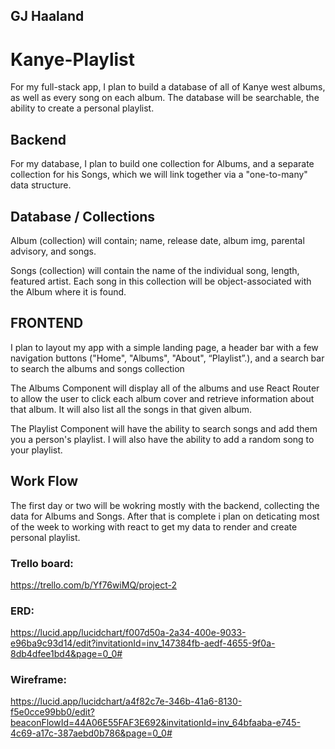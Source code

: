 ## GJ Haaland
# Kanye-Playlist
For my full-stack app, I plan to build a database of all of Kanye west albums, as well as every song on each album. The database will be searchable, the ability to create a personal playlist.

## Backend
For my database, I plan to build one collection for Albums, and a separate collection for his Songs, which we will link together via a "one-to-many" data structure.

## Database / Collections
Album (collection) will contain; name, release date, album img, parental advisory, and songs.

Songs (collection) will contain the name of the individual song, length, featured artist. Each song in this collection will be object-associated with the Album where it is found.

## FRONTEND


I plan to layout my app with a simple landing page, a header bar with a few navigation buttons ("Home", "Albums", "About", “Playlist”.), and a search bar to search the albums and songs collection

The Albums Component will display all of the albums and use React Router to allow the user to click each album cover and retrieve information about that album. It will also list all the songs in that given album.

The Playlist Component will have the ability to search songs and add them you a person's playlist. I will also have the ability to add a random song to your playlist.

## Work Flow
The first day or two will be wokring mostly with the backend, collecting the data for Albums and Songs. After that is complete i plan on deticating most of the week to working with react to get my data to render and create personal playlist.

 ### Trello board:
https://trello.com/b/Yf76wiMQ/project-2

### ERD:
https://lucid.app/lucidchart/f007d50a-2a34-400e-9033-e96ba9c93d14/edit?invitationId=inv_147384fb-aedf-4655-9f0a-8db4dfee1bd4&page=0_0#

### Wireframe:
https://lucid.app/lucidchart/a4f82c7e-346b-41a6-8130-f5e0cce99bb0/edit?beaconFlowId=44A06E55FAF3E692&invitationId=inv_64bfaaba-e745-4c69-a17c-387aebd0b786&page=0_0#

